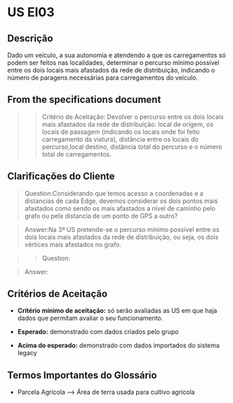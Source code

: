 # US EI03 

## Descrição

Dado um veículo, a sua autonomia e atendendo a que os carregamentos só podem ser feitos nas localidades, determinar o percurso mínimo possível entre os dois locais mais afastados da rede de distribuição, indicando o número de paragens necessárias para carregamentos do veículo. 
## From the specifications document

>>Critério de Aceitação: Devolver o percurso entre os dois locais mais afastados da rede de distribuição: local de origem, os locais de passagem (indicando os locais onde foi feito carregamento da viatura), distância entre os locais do percurso,local destino, distância total do percurso e o número total de carregamentos.


## Clarificações do Cliente 

>Question:Considerando que temos acesso a coordenadas e a distancias de cada Edge, devemos considerar os dois pontos mais afastados como sendo os mais afastados a nível de caminho pelo grafo ou pela distancia de um ponto de GPS a outro?

>Answer:Na 3ª US pretende-se o percurso mínimo possível entre os dois locais mais afastados da rede de distribuição, ou seja, os dois vértices mais afastados no grafo.


> >Question:

>Answer:


## Critérios de Aceitação

- **Critério mínimo de aceitação:** só serão avaliadas as US em que haja dados que permitam avaliar o seu funcionamento.

- **Esperado:** demonstrado com dados criados pelo grupo

- **Acima do esperado:** demonstrado com dados importados do sistema legacy


## Termos Importantes do Glossário

- Parcela Agrícola —> Área de terra usada para cultivo agrícola



